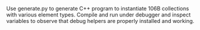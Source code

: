 Use generate.py to generate C++ program to instantiate 106B collections with various element types. Compile and run under debugger and inspect variables to observe that debug helpers are properly installed and working.

